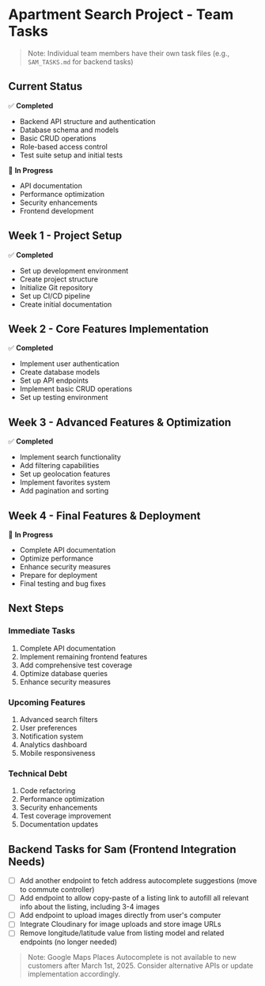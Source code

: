 # Apartment Search Project - Team Tasks

> Note: Individual team members have their own task files (e.g., `SAM_TASKS.md` for backend tasks)

## Current Status
✅ **Completed**
- Backend API structure and authentication
- Database schema and models
- Basic CRUD operations
- Role-based access control
- Test suite setup and initial tests

🔄 **In Progress**
- API documentation
- Performance optimization
- Security enhancements
- Frontend development

## Week 1 - Project Setup
✅ **Completed**
- Set up development environment
- Create project structure
- Initialize Git repository
- Set up CI/CD pipeline
- Create initial documentation

## Week 2 - Core Features Implementation
✅ **Completed**
- Implement user authentication
- Create database models
- Set up API endpoints
- Implement basic CRUD operations
- Set up testing environment

## Week 3 - Advanced Features & Optimization
✅ **Completed**
- Implement search functionality
- Add filtering capabilities
- Set up geolocation features
- Implement favorites system
- Add pagination and sorting

## Week 4 - Final Features & Deployment
🔄 **In Progress**
- Complete API documentation
- Optimize performance
- Enhance security measures
- Prepare for deployment
- Final testing and bug fixes

## Next Steps

### Immediate Tasks
1. Complete API documentation
2. Implement remaining frontend features
3. Add comprehensive test coverage
4. Optimize database queries
5. Enhance security measures

### Upcoming Features
1. Advanced search filters
2. User preferences
3. Notification system
4. Analytics dashboard
5. Mobile responsiveness

### Technical Debt
1. Code refactoring
2. Performance optimization
3. Security enhancements
4. Test coverage improvement
5. Documentation updates

## Backend Tasks for Sam (Frontend Integration Needs)

- [ ] Add another endpoint to fetch address autocomplete suggestions (move to commute controller)
- [ ] Add endpoint to allow copy-paste of a listing link to autofill all relevant info about the listing, including 3-4 images
- [ ] Add endpoint to upload images directly from user's computer
- [ ] Integrate Cloudinary for image uploads and store image URLs
- [ ] Remove longitude/latitude value from listing model and related endpoints (no longer needed)

> Note: Google Maps Places Autocomplete is not available to new customers after March 1st, 2025. Consider alternative APIs or update implementation accordingly. 